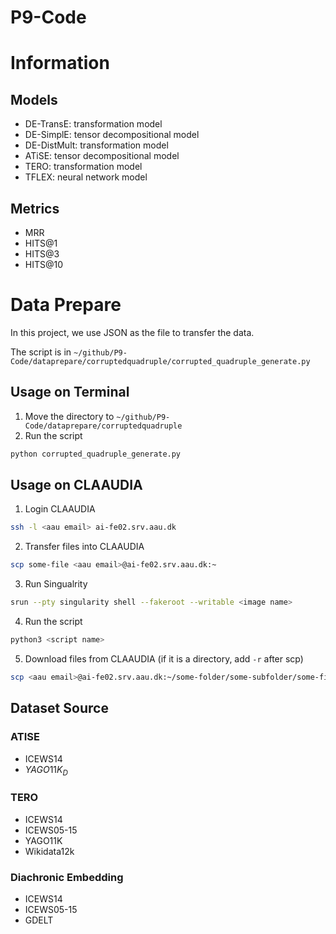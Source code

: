 # P9-Code

# Information

## Models
- DE-TransE: transformation model
- DE-SimplE: tensor decompositional model
- DE-DistMult: transformation model
- ATiSE: tensor decompositional model
- TERO: transformation model
- TFLEX: neural network model

## Metrics
- MRR
- HITS@1
- HITS@3
- HITS@10


# Data Prepare
In this project, we use JSON as the file to transfer the data. 

The script is in `~/github/P9-Code/dataprepare/corruptedquadruple/corrupted_quadruple_generate.py`

## Usage on Terminal
1. Move the directory to `~/github/P9-Code/dataprepare/corruptedquadruple`
2. Run the script
```bash
python corrupted_quadruple_generate.py
```

## Usage on CLAAUDIA
1. Login CLAAUDIA
```bash
ssh -l <aau email> ai-fe02.srv.aau.dk
```
2. Transfer files into CLAAUDIA
```bash
scp some-file <aau email>@ai-fe02.srv.aau.dk:~
```
3. Run Singualrity
```bash
srun --pty singularity shell --fakeroot --writable <image name>
```
4. Run the script
```bash
python3 <script name>
```
5. Download files from CLAAUDIA (if it is a directory, add `-r` after scp)
```bash
scp <aau email>@ai-fe02.srv.aau.dk:~/some-folder/some-subfolder/some-file .
```

## Dataset Source

### ATISE
- ICEWS14
- $YAGO11K_{D}$

### TERO
- ICEWS14
- ICEWS05-15
- YAGO11K
- Wikidata12k

### Diachronic Embedding
- ICEWS14
- ICEWS05-15
- GDELT
